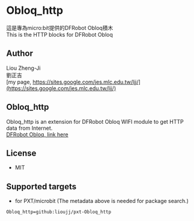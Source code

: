 # Obloq_http

這是專為micro:bit提供的DFRobot Obloq積木\
This is the HTTP blocks for DFRobot Obloq

## Author
Liou Zheng-Ji\
劉正吉\
[my page, https://sites.google.com/jes.mlc.edu.tw/ljj/](https://sites.google.com/jes.mlc.edu.tw/ljj/)

## Obloq_http
Obloq_http is an extension for DFRobot Obloq WIFI module to get HTTP data from Internet.\
[DFRobot Obloq, link here](https://www.dfrobot.com/product-1674.html)

## License

* MIT

## Supported targets

* for PXT/microbit
(The metadata above is needed for package search.)

```package
Obloq_http=github:lioujj/pxt-Obloq_http
```
